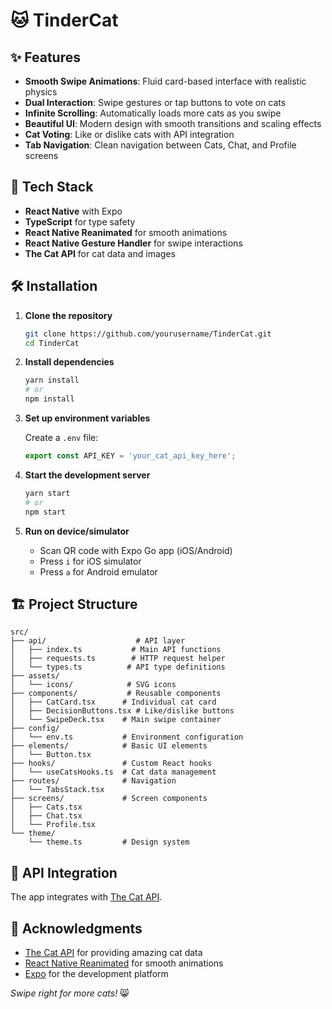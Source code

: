 # 🐱 TinderCat

## ✨ Features

- **Smooth Swipe Animations**: Fluid card-based interface with realistic physics
- **Dual Interaction**: Swipe gestures or tap buttons to vote on cats
- **Infinite Scrolling**: Automatically loads more cats as you swipe
- **Beautiful UI**: Modern design with smooth transitions and scaling effects
- **Cat Voting**: Like or dislike cats with API integration
- **Tab Navigation**: Clean navigation between Cats, Chat, and Profile screens

## 🚀 Tech Stack
- **React Native** with Expo
- **TypeScript** for type safety
- **React Native Reanimated** for smooth animations
- **React Native Gesture Handler** for swipe interactions
- **The Cat API** for cat data and images

## 🛠️ Installation

1. **Clone the repository**
   ```bash
   git clone https://github.com/yourusername/TinderCat.git
   cd TinderCat
   ```

2. **Install dependencies**
   ```bash
   yarn install
   # or
   npm install
   ```

3. **Set up environment variables**
   
   Create a `.env` file:
   ```typescript
   export const API_KEY = 'your_cat_api_key_here';
   ```

4. **Start the development server**
   ```bash
   yarn start
   # or
   npm start
   ```

5. **Run on device/simulator**
   - Scan QR code with Expo Go app (iOS/Android)
   - Press `i` for iOS simulator
   - Press `a` for Android emulator

## 🏗️ Project Structure

```
src/
├── api/                    # API layer
│   ├── index.ts           # Main API functions
│   ├── requests.ts        # HTTP request helper
│   └── types.ts          # API type definitions
├── assets/
│   └── icons/            # SVG icons
├── components/           # Reusable components
│   ├── CatCard.tsx      # Individual cat card
│   ├── DecisionButtons.tsx # Like/dislike buttons
│   └── SwipeDeck.tsx    # Main swipe container
├── config/
│   └── env.ts           # Environment configuration
├── elements/            # Basic UI elements
│   └── Button.tsx
├── hooks/               # Custom React hooks
│   └── useCatsHooks.ts  # Cat data management
├── routes/              # Navigation
│   └── TabsStack.tsx
├── screens/             # Screen components
│   ├── Cats.tsx
│   ├── Chat.tsx
│   └── Profile.tsx
└── theme/
    └── theme.ts         # Design system
```


## 📡 API Integration
The app integrates with [The Cat API](https://thecatapi.com/).

## 🙏 Acknowledgments

- [The Cat API](https://thecatapi.com/) for providing amazing cat data
- [React Native Reanimated](https://docs.swmansion.com/react-native-reanimated/) for smooth animations
- [Expo](https://expo.dev/) for the development platform

*Swipe right for more cats!* 😸
